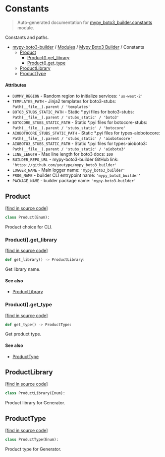 # Constants

> Auto-generated documentation for [mypy_boto3_builder.constants](https://github.com/youtype/mypy_boto3_builder/blob/main/mypy_boto3_builder/constants.py) module.

Constants and paths.

- [mypy-boto3-builder](../README.md#mypy_boto3_builder) / [Modules](../MODULES.md#mypy-boto3-builder-modules) / [Mypy Boto3 Builder](index.md#mypy-boto3-builder) / Constants
    - [Product](#product)
        - [Product().get_library](#productget_library)
        - [Product().get_type](#productget_type)
    - [ProductLibrary](#productlibrary)
    - [ProductType](#producttype)

#### Attributes

- `DUMMY_REGION` - Random region to initialize services: `'us-west-2'`
- `TEMPLATES_PATH` - Jinja2 templates for boto3-stubs: `Path(__file__).parent / 'templates'`
- `BOTO3_STUBS_STATIC_PATH` - Static *.pyi files for boto3-stubs: `Path(__file__).parent / 'stubs_static' / 'boto3'`
- `BOTOCORE_STUBS_STATIC_PATH` - Static *.pyi files for botocore-stubs: `Path(__file__).parent / 'stubs_static' / 'botocore'`
- `AIOBOTOCORE_STUBS_STATIC_PATH` - Static *.pyi files for types-aiobotocore: `Path(__file__).parent / 'stubs_static' / 'aiobotocore'`
- `AIOBOTO3_STUBS_STATIC_PATH` - Static *.pyi files for types-aioboto3: `Path(__file__).parent / 'stubs_static' / 'aioboto3'`
- `LINE_LENGTH` - Max line length for boto3 docs: `100`
- `BUILDER_REPO_URL` - mypy-boto3-builder GitHub link: `'https://github.com/youtype/mypy_boto3_builder'`
- `LOGGER_NAME` - Main logger name: `'mypy_boto3_builder'`
- `PROG_NAME` - builder CLI entrypoint name: `'mypy_boto3_builder'`
- `PACKAGE_NAME` - builder package name: `'mypy-boto3-builder'`

## Product

[[find in source code]](https://github.com/youtype/mypy_boto3_builder/blob/main/mypy_boto3_builder/constants.py#L62)

```python
class Product(Enum):
```

Product choice for CLI.

### Product().get_library

[[find in source code]](https://github.com/youtype/mypy_boto3_builder/blob/main/mypy_boto3_builder/constants.py#L79)

```python
def get_library() -> ProductLibrary:
```

Get library name.

#### See also

- [ProductLibrary](#productlibrary)

### Product().get_type

[[find in source code]](https://github.com/youtype/mypy_boto3_builder/blob/main/mypy_boto3_builder/constants.py#L88)

```python
def get_type() -> ProductType:
```

Get product type.

#### See also

- [ProductType](#producttype)

## ProductLibrary

[[find in source code]](https://github.com/youtype/mypy_boto3_builder/blob/main/mypy_boto3_builder/constants.py#L42)

```python
class ProductLibrary(Enum):
```

Product library for Generator.

## ProductType

[[find in source code]](https://github.com/youtype/mypy_boto3_builder/blob/main/mypy_boto3_builder/constants.py#L52)

```python
class ProductType(Enum):
```

Product type for Generator.
